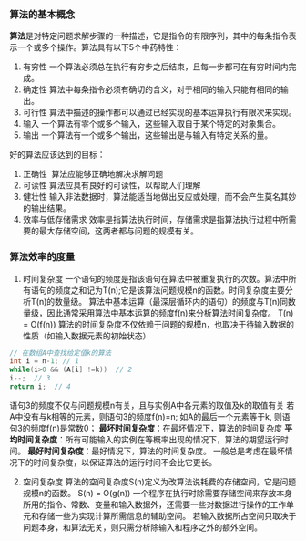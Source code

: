 ### 算法的基本概念
**算法**是对特定问题求解步骤的一种描述，它是指令的有限序列，其中的每条指令表示一个或多个操作。算法具有以下5个中药特性：
1. 有穷性 一个算法必须总在执行有穷步之后结束，且每一步都可在有穷时间内完成。
2. 确定性 算法中每条指令必须有确切的含义，对于相同的输入只能有相同的输出。
3. 可行性 算法中描述的操作都可以通过已经实现的基本运算执行有限次来实现。
4. 输入 一个算法有零个或多个输入，这些输入取自于某个特定的对象集合。
5. 输出 一个算法有一个或多个输出，这些输出是与输入有特定关系的量。

好的算法应该达到的目标：
1. 正确性  算法应能够正确地解决求解问题
2. 可读性  算法应具有良好的可读性，以帮助人们理解
3. 健壮性  输入非法数据时，算法能适当地做出反应或处理，而不会产生莫名其妙的输出结果。
4. 效率与低存储需求 效率是指算法执行时间，存储需求是指算法执行过程中所需要的最大存储空间，这两者都与问题的规模有关。

### 算法效率的度量
1. 时间复杂度
一个语句的频度是指该语句在算法中被重复执行的次数。算法中所有语句的频度之和记为T(n);它是该算法问题规模n的函数。时间复杂度主要分析T(n)的数量级。
算法中基本运算（最深层循环内的语句）的频度与T(n)同数量级，因此通常采用算法中基本运算的频度f(n)来分析算法时间复杂度。 T(n) = O(f(n))
算法的时间复杂度不仅依赖于问题的规模n，也取决于待输入数据的性质（如输入数据元素的初始状态）
```c++
// 在数组A中查找给定值k的算法
int i = n-1; // 1
while(i>0 && (A[i] !=k))  // 2
i--;  // 3
return i;  // 4
```
语句3的频度不仅与问题规模n有关，且与实例A中各元素的取值及k的取值有关
若A中没有与k相等的元素，则语句3的频度f(n)=n;
如A的最后一个元素等于k, 则语句3的频度f(n)是常数0；
**最坏时间复杂度**：在最坏情况下，算法的时间复杂度
**平均时间复杂度**：所有可能输入的实例在等概率出现的情况下，算法的期望运行时间。
**最好时间复杂度**：最好情况下，算法的时间复杂度。
一般总是考虑在最坏情况下的时间复杂度，以保证算法的运行时间不会比它更长。

2. 空间复杂度
算法的空间复杂度S(n)定义为改算法说耗费的存储空间，它是问题规模n的函数。 S(n) = O(g(n))
一个程序在执行时除需要存储空间来存放本身所用的指令、常数、变量和输入数据外，还需要一些对数据进行操作的工作单元和存储一些为实现计算所需信息的辅助空间。
若输入数据所占空间只取决于问题本身，和算法无关，则只需分析除输入和程序之外的额外空间。

